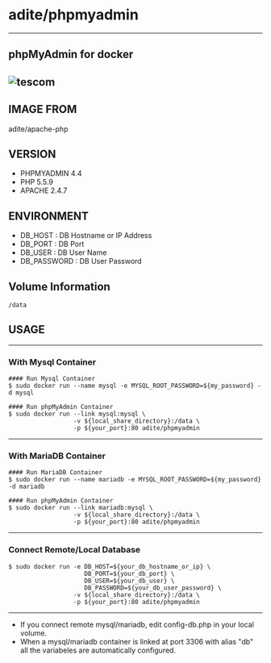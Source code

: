 # adite/phpmyadmin
---
## phpMyAdmin for docker
![tescom](https://en.gravatar.com/userimage/96759029/aa4308f795041de37cc2fedf0d1071ca?size=128)
---
## IMAGE FROM
adite/apache-php

## VERSION
* PHPMYADMIN 4.4
* PHP 5.5.9
* APACHE 2.4.7

## ENVIRONMENT
* DB_HOST       : DB Hostname or IP Address
* DB_PORT       : DB Port
* DB_USER       : DB User Name
* DB_PASSWORD   : DB User Password

## Volume Information
```shell
/data
```

## USAGE
---
### With Mysql Container
```shell
#### Run Mysql Container
$ sudo docker run --name mysql -e MYSQL_ROOT_PASSWORD=${my_password} -d mysql

#### Run phpMyAdmin Container
$ sudo docker run --link mysql:mysql \
                  -v ${local_share_directory}:/data \
                  -p ${your_port}:80 adite/phpmyadmin
```
---
### With MariaDB Container
```shell
#### Run MariaDB Container
$ sudo docker run --name mariadb -e MYSQL_ROOT_PASSWORD=${my_password} -d mariadb

#### Run phpMyAdmin Container
$ sudo docker run --link mariadb:mysql \
                  -v ${local_share_directory}:/data \
                  -p ${your_port}:80 adite/phpmyadmin
```
---
### Connect Remote/Local Database
```shell
$ sudo docker run -e DB_HOST=${your_db_hostname_or_ip} \
                     DB_PORT=${your_db_port} \
                     DB_USER=${your_db_user} \
                     DB_PASSWORD=${your_db_user_password} \
                  -v ${local_share_directory}:/data \
                  -p ${your_port}:80 adite/phpmyadmin
```
---
* If you connect remote mysql/mariadb, edit config-db.php in your local volume.
* When a mysql/mariadb container is linked at port 3306 with alias "db" all the variabeles are automatically configured.
